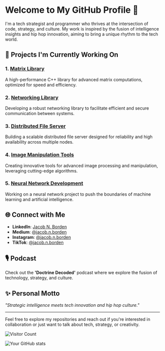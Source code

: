 # Welcome to My GitHub Profile 👋

I'm a tech strategist and programmer who thrives at the intersection of code, strategy, and culture. My work is inspired by the fusion of intelligence insights and hip hop innovation, aiming to bring a unique rhythm to the tech world.

## 🔭 Projects I'm Currently Working On

### 1. [Matrix Library](https://github.com/JacobBorden/Matrix)
A high-performance C++ library for advanced matrix computations, optimized for speed and efficiency.

### 2. [Networking Library](https://github.com/JacobBorden/NetworkingLibrary)
Developing a robust networking library to facilitate efficient and secure communication between systems.

### 3. [Distributed File Server](https://github.com/JacobBorden/SimpliDFS)
Building a scalable distributed file server designed for reliability and high availability across multiple nodes.

### 4. [Image Manipulation Tools](https://github.com/JacobBorden/Bitmap)
Creating innovative tools for advanced image processing and manipulation, leveraging cutting-edge algorithms.

### 5. [Neural Network Development](https://github.com/JacobBorden/Neuro-Net-DLL)
Working on a neural network project to push the boundaries of machine learning and artificial intelligence.

## 🌐 Connect with Me

- **LinkedIn**: [Jacob N. Borden](https://www.linkedin.com/in/jacobnborden) <!-- Replace '#' with your actual LinkedIn URL -->
- **Medium**: [@jacob.n.borden](https://medium.com/@jacob.n.borden)
- **Instagram**: [@jacob.n.borden](https://instagram.com/jacob.n.borden)
- **TikTok**: [@jacob.n.borden](http://tiktok.com/@jacob.n.borden)

## 🎙️ Podcast

Check out the **'Doctrine Decoded'** podcast where we explore the fusion of technology, strategy, and culture.

## ✨ Personal Motto

*"Strategic intelligence meets tech innovation and hip hop culture."*

---

Feel free to explore my repositories and reach out if you're interested in collaboration or just want to talk about tech, strategy, or creativity.

<!-- Optional: Add a visitor count badge -->
![Visitor Count](https://profile-counter.glitch.me/{JacobBorden}/count.svg)

<!-- Optional: Add GitHub stats card -->
![Your GitHub stats](https://github-readme-stats.vercel.app/api?username=JacobBorden&show_icons=true&hide_border=true)

<!-- Replace 'YourUsername' with your actual GitHub username -->
